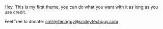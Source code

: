 Hey,
This is my first theme, you can do what you want with it as long as you use credit.

Feel free to donate: smileytechguy@smileytechguy.com
